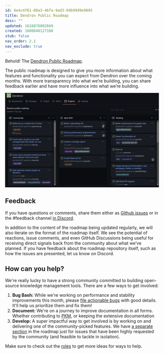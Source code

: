 ```yaml
---
id: 6e4c4f61-80a3-46fa-9ad3-04b99d9e9695
title: Dendron Public Roadmap
desc: ""
updated: 1616876002669
created: 1600840127160
stub: false
nav_order: 2.1
nav_exclude: true
---
```


Behold! The [Dendron Public Roadmap](https://github.com/orgs/dendronhq/projects/1).

The public roadmap is designed to give you more information about what features and functionality you can expect from Dendron over the coming months. With more transparency into what we’re building, you can share feedback earlier and have more influence into what we’re building.

![](/assets/images/2021-03-27-13-13-02.png)

## Feedback

If you have questions or comments, share them either as [Github issues](https://github.com/dendronhq/dendron/issues/new/choose) or in the #feedback channel [in Discord](https://discord.gg/xrKTUStHNZ).

In addition to the content of the roadmap being updated regularly, we will also iterate on the format of the roadmap itself. We see the potential of reactions, issue comments, and even GitHub Discussions being useful for receiving direct signals back from the community about what we’ve planned. If you have feedback about the roadmap repository itself, such as how the issues are presented, let us know on Discord.

## How can you help?

We're really lucky to have a strong community committed to building open-source knowledge management tools. There are a few ways to get involved:

1. **Bug Bash:** While we're working on performance and stability improvements this month, please [file actionable bugs](https://github.com/dendronhq/dendron/issues/new?assignees=&labels=&template=bug_report.md&title=) with good details. It'll help us prioritize them and fix them!
2. **Document:** We're on a journey to improve documentation in all forms. Whether contributing to [PKM](https://pkm.dendron.so/), or keeping the extensive documentation
3. **Develop:** A super impactful way to get involved is by working on and delivering one of the community-picked features. We have [a separate section](https://github.com/orgs/dendronhq/projects/1#column-13569288) in the roadmap just for issues that have been highly requested by the community (and feasible to tackle in isolation).

Make sure to check out the [roles](https://wiki.dendron.so/notes/7c00d606-7b75-4d28-b563-d75f33f8e0d7.html) to get more ideas for ways to help.
